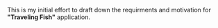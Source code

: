 This is my initial effort to draft down the requirments and motivation for **"Traveling Fish"** application.
